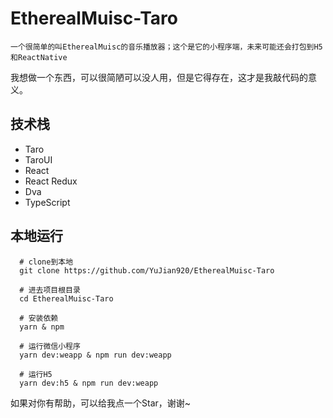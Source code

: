 # EtherealMuisc-Taro
`一个很简单的叫EtherealMuisc的音乐播放器；这个是它的小程序端，未来可能还会打包到H5和ReactNative`

我想做一个东西，可以很简陋可以没人用，但是它得存在，这才是我敲代码的意义。

## 技术栈 

- Taro
- TaroUI
- React
- React Redux
- Dva
- TypeScript

## 本地运行

```
  # clone到本地
  git clone https://github.com/YuJian920/EtherealMuisc-Taro
  
  # 进去项目根目录
  cd EtherealMuisc-Taro
  
  # 安装依赖
  yarn & npm
  
  # 运行微信小程序
  yarn dev:weapp & npm run dev:weapp

  # 运行H5
  yarn dev:h5 & npm run dev:weapp
```


如果对你有帮助，可以给我点一个Star，谢谢~
